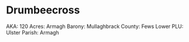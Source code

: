 # Drumbeecross

AKA: 120
Acres: Armagh
Barony: Mullaghbrack
County: Fews Lower
PLU: Ulster
Parish: Armagh